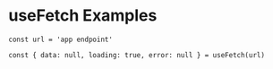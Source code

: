 # useFetch Examples

```
const url = 'app endpoint'

const { data: null, loading: true, error: null } = useFetch(url)
```